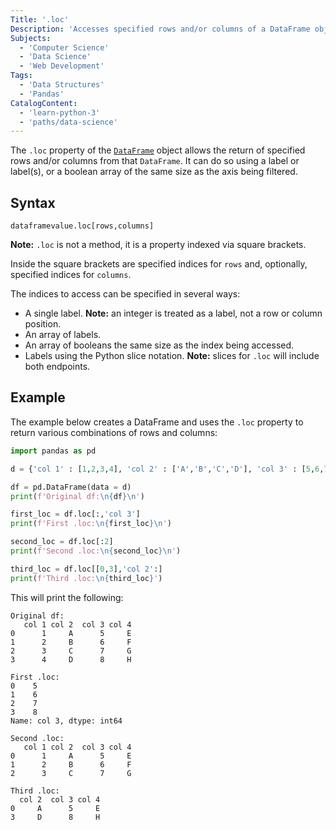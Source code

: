 ```yaml
---
Title: '.loc'
Description: 'Accesses specified rows and/or columns of a DataFrame object.'
Subjects:
  - 'Computer Science'
  - 'Data Science'
  - 'Web Development'
Tags:
  - 'Data Structures'
  - 'Pandas'
CatalogContent:
  - 'learn-python-3'
  - 'paths/data-science'
---
```


The `.loc` property of the [`DataFrame`](https://www.codecademy.com/resources/docs/pandas/dataframe) object allows the return of specified rows and/or columns from that `DataFrame`. It can do so using a label or label(s), or a boolean array of the same size as the axis being filtered.

## Syntax

```pseudo
dataframevalue.loc[rows,columns]
```

**Note:** `.loc` is not a method, it is a property indexed via square brackets.

Inside the square brackets are specified indices for `rows` and, optionally, specified indices for `columns`.

The indices to access can be specified in several ways:

- A single label. **Note:** an integer is treated as a label, not a row or column position.
- An array of labels.
- An array of booleans the same size as the index being accessed.
- Labels using the Python slice notation. **Note:** slices for `.loc` will include both endpoints.

## Example

The example below creates a DataFrame and uses the `.loc` property to return various combinations of rows and columns:

```py
import pandas as pd

d = {'col 1' : [1,2,3,4], 'col 2' : ['A','B','C','D'], 'col 3' : [5,6,7,8], 'col 4' : ['E','F','G','H']}

df = pd.DataFrame(data = d)
print(f'Original df:\n{df}\n')

first_loc = df.loc[:,'col 3']
print(f'First .loc:\n{first_loc}\n')

second_loc = df.loc[:2]
print(f'Second .loc:\n{second_loc}\n')

third_loc = df.loc[[0,3],'col 2':]
print(f'Third .loc:\n{third_loc}')
```

This will print the following:

```shell
Original df:
   col 1 col 2  col 3 col 4
0      1     A      5     E
1      2     B      6     F
2      3     C      7     G
3      4     D      8     H

First .loc:
0    5
1    6
2    7
3    8
Name: col 3, dtype: int64

Second .loc:
   col 1 col 2  col 3 col 4
0      1     A      5     E
1      2     B      6     F
2      3     C      7     G

Third .loc:
  col 2  col 3 col 4
0     A      5     E
3     D      8     H
```
